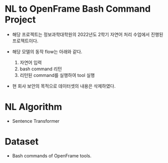 # NL to OpenFrame Bash Command Project

- 해당 프로젝트는 정보과학대학원의 2022년도 2학기 자연어 처리 수업에서 진행된 프로젝트이다.

- 해당 모델의 동작 flow는 아래와 같다.

  1. 자연어 입력
  2. bash command 리턴
  3. 리턴된 command를 실행하여 tool 실행

- 현 회사 보안의 목적으로 데이터셋의 내용은 삭제하였다.

# NL Algorithm

- Sentence Transformer

# Dataset

- Bash commands of OpenFrame tools.
